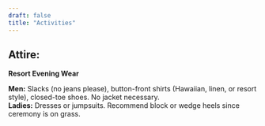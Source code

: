 ```yaml
---
draft: false
title: "Activities"
---
```

## Attire:
**Resort Evening Wear** 
<br>

**Men:**
Slacks (no jeans please), button-front shirts (Hawaiian, linen, or resort style), closed-toe shoes.  No jacket necessary.  
**Ladies:** 
Dresses or jumpsuits. Recommend block or wedge heels since ceremony is on grass. 
